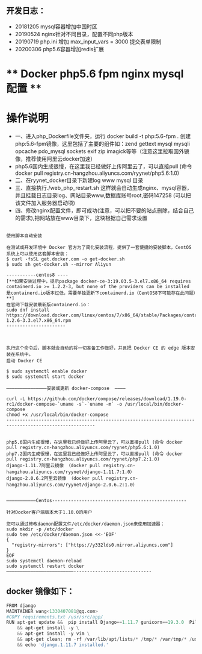 ## 开发日志： ##
* 20181205  mysql容器增加中国时区 
* 20190524 nginx针对不同目录，配置不同php版本
* 20190719 php.ini 增加 max_input_vars = 3000 提交表单限制
* 20200306 php5.6容器增加redis扩展


# ** Docker php5.6 fpm  nginx  mysql 配置  **   #
#  操作说明 #
*  一、进入php_Dockerfile文件夹，运行 docker build -t php:5.6-fpm .  创建php:5.6-fpm镜像，这里包括了主要的组件如：zend gettext mysql mysqli opcache pdo_mysql sockets exif zip imagick等等（注意这里拉取国外镜像，推荐使用阿里云docker加速）
*  php5.6国内生成很慢，在这里我已经做好上传阿里云了，可以直接pull  (命令 docker pull registry.cn-hangzhou.aliyuncs.com/ryynet/php5.6:1.0)
* 二、在ryynet_docker目录下新建log  www  mysql  目录
* 三、直接执行./web_php_restart.sh 这样就会自动生成nginx、mysql容器，并且挂载日志目录log、网站目录www,数据库账号root,密码147258 (可以把该文件加入服务器启动项)
* 四、修改nginx配置文件，即可成功(注意，可以把不要的站点删除，结合自己的需求),把网站放在www目录下，这块根据自己需求设置


```

使用脚本自动安装

在测试或开发环境中 Docker 官方为了简化安装流程，提供了一套便捷的安装脚本，CentOS 系统上可以使用这套脚本安装：
$ curl -fsSL get.docker.com -o get-docker.sh
$ sudo sh get-docker.sh --mirror Aliyun

-----------centos8 ----
[**如果安装过程中，提示package docker-ce-3:19.03.5-3.el7.x86_64 requires containerd.io >= 1.2.2-3, but none of the providers can be installed 是containerd.io版本过低，需要单独更新下containerd.io（CentOS8下可能存在此问题）**]
在官网下载安装最新版containerd.io：
sudo dnf install https://download.docker.com/linux/centos/7/x86_64/stable/Packages/containerd.io-1.2.6-3.3.el7.x86_64.rpm
----------------------



执行这个命令后，脚本就会自动的将一切准备工作做好，并且把 Docker CE 的 edge 版本安装在系统中。
启动 Docker CE

$ sudo systemctl enable docker
$ sudo systemctl start docker

———————————————安装或更新 docker-compose  ————

curl -L https://github.com/docker/compose/releases/download/1.19.0-rc1/docker-compose-`uname -s`-`uname -m` -o /usr/local/bin/docker-compose
chmod +x /usr/local/bin/docker-compose
-------------------------------------------------------------------------------------------------------


php5.6国内生成很慢，在这里我已经做好上传阿里云了，可以直接pull (命令 docker pull registry.cn-hangzhou.aliyuncs.com/ryynet/php5.6:1.0)
php7.2国内生成很慢，在这里我已经做好上传阿里云了，可以直接pull (命令 docker pull registry.cn-hangzhou.aliyuncs.com/ryynet/php7.2:1.0)
django-1.11.7阿里云镜像 （docker pull registry.cn-hangzhou.aliyuncs.com/ryynet/django-1.11.7:1.0）
django-2.0.6.2阿里云镜像 （docker pull registry.cn-hangzhou.aliyuncs.com/ryynet/django-2.0.6.2:1.0）


———————————Centos--------------------------------------------------

针对Docker客户端版本大于1.10.0的用户

您可以通过修改daemon配置文件/etc/docker/daemon.json来使用加速器：
sudo mkdir -p /etc/docker
sudo tee /etc/docker/daemon.json <<-'EOF'
{
  "registry-mirrors": ["https://y332lds0.mirror.aliyuncs.com"]
}
EOF
sudo systemctl daemon-reload
sudo systemctl restart docker
—————————————————————————-----------------------------

```




## docker 镜像如下： ##
```python
FROM django
MAINTAINER wang<1330407081@qq.com>
#COPY requirements.txt /usr/src/app/
RUN apt-get update &&  pip install Django==1.11.7 gunicorn==19.3.0  Pillow  django-tinymce  django-filebrowser  \
    && apt-get install -y \
    && apt-get install -y vim \
    && apt-get clean; rm -rf /var/lib/apt/lists/* /tmp/* /var/tmp/* /usr/share/doc/* \
    && echo 'django.1.11.7 installed.'
```




